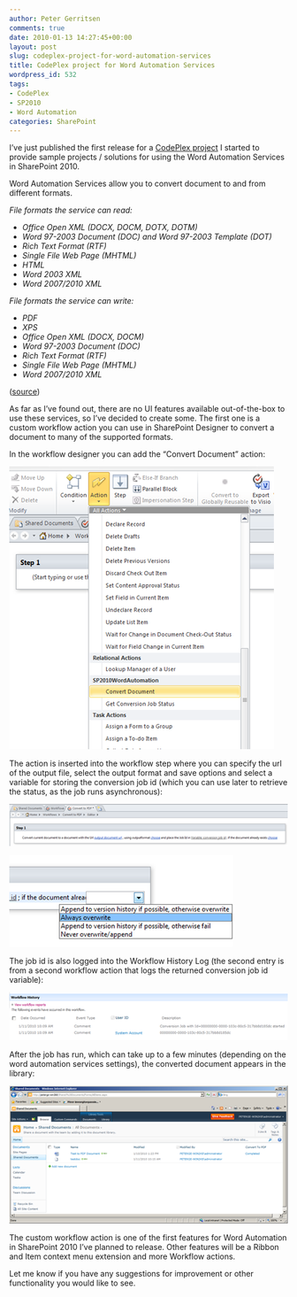 ```yaml
---
author: Peter Gerritsen
comments: true
date: 2010-01-13 14:27:45+00:00
layout: post
slug: codeplex-project-for-word-automation-services
title: CodePlex project for Word Automation Services
wordpress_id: 532
tags:
- CodePlex
- SP2010
- Word Automation
categories: SharePoint
---
```



I’ve just published the first release for a [CodePlex project](http://sp2010wordautomation.codeplex.com)  I started to provide sample projects / solutions for using the Word Automation Services in SharePoint 2010.

Word Automation Services allow you to convert document to and from different formats.

_File formats the service can read:_

  * _Office Open XML (DOCX, DOCM, DOTX, DOTM)_
  * _Word 97-2003 Document (DOC) and Word 97-2003 Template (DOT)_
  * _Rich Text Format (RTF)_
  * _Single File Web Page (MHTML)_
  * _HTML_
  * _Word 2003 XML_
  * _Word 2007/2010 XML_

_File formats the service can write:_

  * _PDF_
  * _XPS_
  * _Office Open XML (DOCX, DOCM)_
  * _Word 97-2003 Document (DOC)_
  * _Rich Text Format (RTF)_
  * _Single File Web Page (MHTML)_
  * _Word 2007/2010 XML_

([source](http://blogs.msdn.com/microsoft_office_word/archive/2009/12/16/Word-Automation-Services_3A00_-What-It-Does.aspx))

As far as I’ve found out, there are no UI features available out-of-the-box to use these services, so I’ve decided to create some. The first one is a custom workflow action you can use in SharePoint Designer to convert a document to many of the supported
formats.


In the workflow designer you can add the “Convert Document” action:

[![Workflow Actions](/images/old/snipping1.png)](/images/old/snipping.png)

The action is inserted into the workflow step where you can specify the url of the output file, select the output format and save options and select a variable for storing the conversion job id (which you can use later to retrieve the status, as the job runs asynchronous):

[![Convert document action](/images/old/snipping3.png)](/images/old/snipping2.png)

[![Save Behaviour](/images/old/snipping5.png)](/images/old/snipping4.png)

The job id is also logged into the Workflow History Log (the second entry is from a second workflow action that logs the returned conversion job id variable):

[![image](/images/old/snipping7.png)](/images/old/snipping6.png)

After the job has run, which can take up to a few minutes (depending on the word automation services settings), the converted  document appears in the library:

[![image](/images/old/snipping9.png)](/images/old/snipping8.png)

The custom workflow action is one of the first features for Word Automation in SharePoint 2010 I’ve planned to release. Other  features will be a Ribbon and Item context menu extension and more Workflow actions.

Let me know if you have any suggestions for improvement or other functionality you would like to see.

